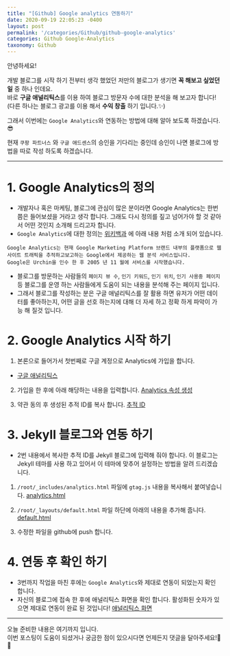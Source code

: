```yaml
---
title: "[Github] Google analytics 연동하기"
date: 2020-09-19 22:05:23 -0400
layout: post
permalink: '/categories/Github/github-google-analytics'
categories: Github Google-Analytics
taxonomy: Github
---
```


안녕하세요!

개발 블로그를 시작 하기 전부터 생각 했었던 저만의 블로그가 생기면 **꼭 해보고 싶었던 일** 중 하나 인데요.  
바로 **구글 애널리틱스**를 이용 하여 블로그 방문자 수에 대한 분석을 해 보고자 합니다!  
(다른 하나는 블로그 광고를 이용 해서 **수익 창출** 하기 입니다.✨)  

그래서 이번에는 `Google Analytics`와 연동하는 방법에 대해 알아 보도록 하겠습니다.😎

현재 `쿠팡 파트너스` 와 `구글 애드센스`의 승인을 기다리는 중인데 승인이 나면 블로그에 방법을 따로 작성 하도록 하겠습니다.  

-----
# 1. Google Analytics의 정의
- 개발자나 혹은 마케팅, 블로그에 관심이 많은 분이라면 Google Analytics는 한번 쯤은 들어보셨을 거라고 생각 합니다. 그래도 다시 정의를 짚고 넘어가야 할 것 같아서 어떤 것인지 소개해 드리고자 합니다.
- `Google Analytics`에 대한 정의는 [위키백과](https://en.wikipedia.org/wiki/Google_Analytics) 에 아래 내용 처럼 소개 되어 있습니다. 
```
Google Analytics는 현재 Google Marketing Platform 브랜드 내부의 플랫폼으로 웹 사이트 트래픽을 추적하고보고하는 Google에서 제공하는 웹 분석 서비스입니다. 
Google은 Urchin을 인수 한 후 2005 년 11 월에 서비스를 시작했습니다. 
```

- 블로그를 방문하는 사람들의 `페이지 뷰 수`, `인기 키워드`, `인기 위치`, `인기 사용중 페이지` 등 블로그를 운영 하는 사람들에게 도움이 되는 내용을 분석해 주는 페이지 입니다.
- 그래서 블로그를 작성하는 분은 구글 애널리틱스를 잘 활용 하면 유저가 어떤 데이터를 좋아하는지, 어떤 글을 선호 하는지에 대해 더 자세 하고 정확 하게 파악이 가능 해 질것 입니다. 


# 2. Google Analytics 시작 하기
1. 본론으로 들어가서 첫번째로 구글 계정으로 Analytics에 가입을 합니다.
- [구글 애널리틱스](https://analytics.google.com/)

2. 가입을 한 후에 아래 해당하는 내용을 입력합니다.
[Analytics 속성 생성](/assets/images/google/github-google-analytics.png)

3. 약관 동의 후 생성된 추적 ID를 복사 합니다.
[추적 ID](/assets/images/google/github-google-analytics-2.png)


# 3. Jekyll 블로그와 연동 하기 
- 2번 내용에서 복사한 추적 ID를 Jekyll 블로그에 입력해 줘야 합니다. 이 블로그는 Jekyll 테마를 사용 하고 있어서 이 테마에 맞추어 설정하는 방법을 알려 드리겠습니다.  
1. `/root/_includes/analytics.html` 파일에 `gtag.js` 내용을 복사해서 붙여넣습니다.
[analytics.html](/assets/images/google/github-google-analytics-3.png)

2. `/root/_layouts/default.html` 파일 하단에 아래의 내용을 추가해 줍니다.
[default.html](/assets/images/google/github-google-analytics-4.png)

3. 수정한 파일을 github에 push 합니다.


# 4. 연동 후 확인 하기
- 3번까지 작업을 마친 후에는 `Google Analytics`와 제대로 연동이 되었는지 확인 합니다.  
- 자신의 블로그에 접속 한 후에 애널리틱스 화면을 확인 합니다. 활성화된 숫자가 있으면 제대로 연동이 완료 된 것입니다!
[애널리틱스 화면](/assets/images/google/github-google-analytics-5.png)



-----

오늘 준비한 내용은 여기까지 입니다.  
이번 포스팅이 도움이 되셨거나 궁금한 점이 있으시다면 언제든지 댓글을 달아주세요!🤖✨